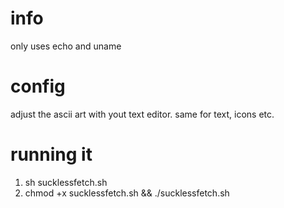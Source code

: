 # info
only uses echo and uname
# config
adjust the ascii art with yout text editor. same for text, icons etc.
# running it
1. sh sucklessfetch.sh
2. chmod +x sucklessfetch.sh && ./sucklessfetch.sh
   
